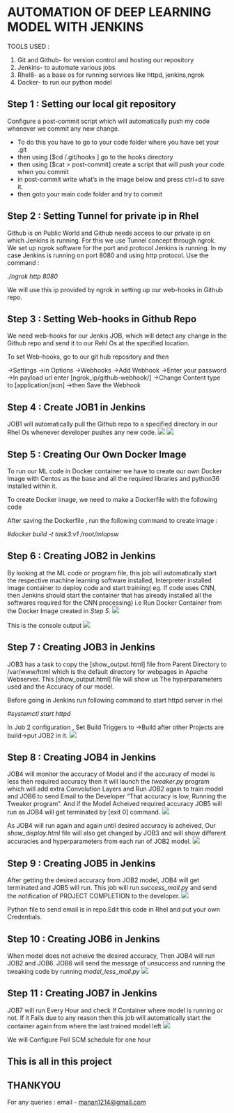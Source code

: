 # AUTOMATION OF DEEP LEARNING MODEL WITH JENKINS

TOOLS USED : 

1. Git and Github- for version control and hosting our repository
2. Jenkins- to automate various jobs
3. Rhel8- as a base os for running services like httpd, jenkins,ngrok
4. Docker- to run our python model

## Step 1 : Setting our local git repository
Configure a post-commit script which will automatically push my code whenever we commit any new change.
- To do this you have to go to your code folder where you have set your .git
- then using [$cd /.git/hooks ] go to the hooks directory
- then using [$cat > post-commit] create a script that will push your code when you commit
- in post-commit write what’s in the image below and press ctrl+d to save it.
- then goto your main code folder and try to commit

## Step 2 : Setting Tunnel for private ip in Rhel
Github is on Public World and Github needs access to our private ip on which Jenkins is running.
For this we use Tunnel concept through ngrok. We set up ngrok software for the port and protocol Jenkins is running. In my case Jenkins is running on port 8080 and using http protocol. Use the command :

*./ngrok http 8080*

We will use this ip provided by ngrok in setting up our web-hooks in Github repo.

## Step 3 : Setting Web-hooks in Github Repo
We need web-hooks for our Jenkis JOB,  which will detect any change in the Github repo and send it to our Rehl Os at the specified location. 

To set Web-hooks, go to our git hub repository and then

->Settings ->in Options ->Webhooks ->Add Webhook ->Enter your password ->In payload url enter [ngrok_ip/github-webhook/] ->Change Content type to [application/json] ->then Save the Webhook

## Step 4 : Create JOB1 in Jenkins
JOB1 will automatically pull the Github repo to a specified directory in our Rhel Os whenever developer pushes any new code.
![](Screenshots/Job1.1.png)
![](Screenshots/Job1.2.png)

## Step 5 : Creating Our Own Docker Image
To run our ML code in Docker container we have to create our own Docker Image with Centos as the base and all the required libraries and python36 installed within it.

To create Docker image, we need to make a Dockerfile with the following code

After saving the Dockerfile , run the following command to create image :

*#docker build -t task3:v1 /root/mlopsw*

## Step 6 :  Creating JOB2 in Jenkins
By looking at the ML code or program file, this job will automatically start the respective machine learning software installed, Interpreter installed image container to deploy code and start training( eg. If code uses CNN, then Jenkins should start the container that has already installed all the softwares required for the CNN processing) i.e Run Docker Container from the Docker Image created in *Step 5*.
![](Screenshots/Job2_config.png)

This is the console output
![](Screenshots/Job2_output.png)

## Step 7 : Creating JOB3 in Jenkins
JOB3 has a task to copy the [show_output.html] file from Parent Directory to /var/www/html which is the default directory for webpages in Apache Webserver.
This [show_output.html] file will show us The hyperparameters used and the Accuracy of our model.

Before going in Jenkins run following command to start httpd server in rhel

*#systemctl start httpd*  

In Job 2 configuration , Set Build Triggers to ->Build after other Projects are build->put JOB2 in it.
![](Screenshots/Job3_config.png)

## Step 8 : Creating JOB4 in Jenkins
JOB4 will monitor the accuracy of Model and if the accuracy of model is less then required accuracy then It will launch the *tweaker.py* program which will add extra Convolution Layers and Run JOB2 again to train model and JOB6 to send Email to the Developer “That accuracy is low, Running the Tweaker program”.
And if the Model Acheived required accuracy JOB5 will run as JOB4 will get terminated by [exit 0] command.
![](Screenshots/Job4_config1.png)

As JOB4 will run again and again until desired accuracy is acheived, Our *show_display.html* file will also get changed by JOB3 and will show different accuracies and hyperparameters from each run of JOB2 model.
![](Screenshots/Job4_html.png)

## Step 9 : Creating JOB5 in Jenkins
After getting the desired accuracy from JOB2 model, JOB4 will get terminated and JOB5 will run. This job will run *success_mail.py* and send the notification of PROJECT COMPLETION to the developer.
![](Screenshots/Job5_config.png)

Python file to send email is in repo.Edit this code in Rhel and put your own Credentials.

## Step 10 : Creating JOB6 in Jenkins
When model does not acheive the desired accuracy, Then JOB4 will run JOB2 and JOB6. JOB6 will send the message of unsuccess and running the tweaking code by running *model_less_mail.py*
![](Screenshots/Job6_config.png)

## Step 11 : Creating JOB7 in Jenkins
JOB7 will run Every Hour and check If Container where model is running or not. If it Fails due to any reason then this job will automatically start the container again from where the last trained model left
![](Screenshots/Job7_config.png)

We will Configure Poll SCM schedule for one hour

## This is all in this project
## THANKYOU
For any queries : email - manan1214@gmail.com












